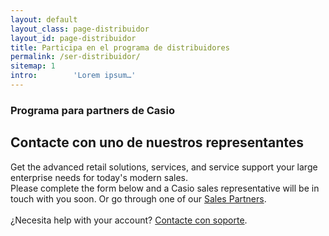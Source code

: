 ```yaml
---
layout: default
layout_class: page-distribuidor   
layout_id: page-distribuidor   
title: Participa en el programa de distribuidores
permalink: /ser-distribuidor/
sitemap: 1
intro:        'Lorem ipsum…'
---
```

<!-- Partners Section -->
<section class="action-section g-color-white--darker g-pt-10 g-mt-90" id="partners">
	<div class="action-section-inner">
    <div class="g-max-width--770 g-margin-side-auto page-scroll">
    	<h3 class="g-mb-10 g-color-white-dark">Programa para partners de Casio</h3>
      <h2 class="g-mb-20 g-color-white">Contacte con uno de nuestros representantes</h2>
      <p class="g-color-white g-mb-20">
	      Get the advanced retail solutions, services, and service support your large enterprise needs for today's modern sales. 
	      <br>
	      Please complete the form below and a Casio sales representative will be in touch with you soon. Or go through one of our <a href="#">Sales Partners</a>.
				<br><br>
				¿Necesita help with your account? <a href="#">Contacte con soporte</a>. 
      </p>
    </div>
	</div>
</section>
<!-- /Partners Section -->